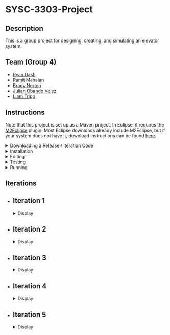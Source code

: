 # SYSC-3303-Project

## Description

This is a group project for designing, creating, and simulating an elevator system.

## Team (Group 4)

  - [Ryan Dash](https://github.com/ryandash)
  - [Ramit Mahajan](https://github.com/RamitMahajan)
  - [Brady Norton](https://github.com/Bnortron)
  - [Julian Obando Velez](https://github.com/julian-carleton)
  - [Liam Tripp](https://github.com/cyberphoria)

## Instructions

Note that this project is set up as a Maven project. In Eclipse, it requires the [M2Eclipse](https://www.eclipse.org/m2e/) plugin. Most Eclipse downloads already include M2Eclipse, but if your system does not have it, download instructions can be found [here](https://stackoverflow.com/a/13640110).

<details>
  <summary>Downloading a Release / Iteration Code</summary>

1. Choose the tag for the iteration. For example v0.1 refers to iteration 1.  
  
![Picture1](https://user-images.githubusercontent.com/71390371/152629966-a56e28e7-1c0d-4dca-a3f3-d64325755f05.png)

2. Go to the Code tab and Download Zip
  
![Picture2](https://user-images.githubusercontent.com/71390371/152629981-84ec3fa3-29d4-42db-82a5-b4ed0a5f4e82.png)

3. Unzip the folder and import the project into the IDE.
4. Proceed to step 9. of "Editing."
  
</details>

<details>
  <summary>Installation</summary>

#### Eclipse:

1. Download the ZIP file for the project. (In GitHub, found under "Code" button).
2. Extract the ZIP file. Remember where you put the extracted folder.
3. Open Eclipse. In the upper left corner, select File -> Import -> Maven -> Existing Maven Project. Click "Next" to continue.
4. [See "Import Maven Projects"] On the new popup screen, for "Root Directory," select the extracted project folder. Ignore the folder within the extracted project folder.

  <details>
  <summary>Show "Import Maven Projects"</summary>

  ![Import Maven Project](https://user-images.githubusercontent.com/61635007/161658503-5c94a77e-a862-4493-b24d-2ecfe9fbe226.png)

  </details>

5. Once the root directory is selected, in Eclipse, activate the "Advanced" dropdown. For the "Name Template" options, select [groupId].[artifactId]-[version].
6. Make sure "Resolve Workplace Projects" is checked under "Advanced."
7. Check the box where the project is. Select "Finish." The project should be added to the Project Explorer in Eclipse.
8. At this point there may be unresolved dependencies. To resolve this, in the Project Explorer, right click the project folder, or "pom.xml." From the context menu that pops up, select Maven -> Update Maven Project.
9. [See "Update Maven Project"]. A popup menu appears. Ensure the project checkbox is selected. Ensure the three checkboxes at the bottom of the popup menu are also checked.

  <details>
  <summary>Show "Update Maven Project"</summary>

  ![Update_Maven_Project](https://user-images.githubusercontent.com/61635007/161658707-fa88dcad-5d5e-4871-abc7-fd34c2e69011.png)

  </details>

10. In the popup menu, select "Finish." This downloads all dependencies from Maven automatically. They are locally stored in the directory "C:\Users\[your name]\.m2"
11. You should now be able to run the project.

</details>

<details>
  <summary>Editing</summary>

This is for importing the project and its entire branch history.

#### Eclipse:
  
1. Open Eclipse. Open the File menu and select "Import". This will open the "Import" window. From there select "Git"->"Projects from Git" as the import wizard and press Next>
2. From the next window, select "Clone URI" as the repository source and press Next>
3. Enter the URL of the git repository in this window which can be found by pressing the "Code" button and selecting the preferred connection protocol on the project's GitHub page
4. Paste the information obtained from the project page into the window. It may prefill some of the information in the window. Enter any required information
5. Due to an update in GitHub, account authentication with Eclipse via HTTPS might not work. It is not offically supported for security reasons. To overcome that error, follow the guide [here](https://stackoverflow.com/a/68802292)
6. After over coming the erorr, press Next> and it will show you the branches of the repository, do not make any changes to the default selected branches.
7. It will open the Local Destination window in which you can select the location of the folder where you want clone the repository. Press Next> 
8. In the next window, Select "Import as general project" as the wizard from import and press Next>. This will load the project
9. From the project explorer window, right click the project folder and from the popup menu, select "Configure", then "Convert to Maven Project". This will convert the project into a Maven project.

</details>

<details>
  <summary>Testing</summary>

#### In Eclipse:

1. Ensure the project is loaded as a Maven project (instructions contained in Installation if downloaded via ZIP, or in the Editing section if connected to repository via Git)
2. Locate the test directory "src/test/java" in the workspace
3. Right click on the directory and select "Run As" -> "JUnit Test". This runs all the unit tests

Tests: 
- InputFileReaderTest: tests related to reading the JSON input file
- SchedulerTest: tests related to passing data between the systems
- DirectionTest: tests the Direction enum's getDirectionByName function
- ElevatorMotorTest: tests for the proper updating of states in the elevator motor class
- ElevatorSelectionTest: tests selecting idle elevators and tests adding more requests to active elevators using the selection algorithm. ElevatorSelectionTest must be run independently of other tests as it uses multiple threads with ports to test selecting an appropriate elevator and the port are used in previous tests causing the error "Address already in use: bind" to occur
- ElevatorFaultTest: tests the fault-handling behavior of the Elevator for the faults: Doors Interrupted, Doors Stuck, Elevator Interrupted, Elevator Stuck
- RequestQueueTest: tests that the RequestQueue adds ServiceRequests to the correct list and that requests are added and removed in the correct order
- MessageTransferTest: tests that objects are encoded/decoded properly, and that DatagramPackets are transferred between DatagramSockets
- FloorTest: tests that the ArrivalSensor correctly modifies an ApproachEvent
- FloorSubsystemTest: tests that the correct Floor is selected when an ApproachEvent is received
- PresenterTest: tests that presenter updates the view with the proper values and integration with the system
- SimulationTest ensures that the entire simulation, without the GUI, runs to completion multiple times
  
</details>

<details>
  <summary>Running</summary>

<br>

#### Description

The program can be run as one program with the class Structure. The program can also be run as multiple separate programs with the classes Scheduler, ElevatorSubsystem, and FloorSubsystem.

The multiple programs can be started manually or automatically. To start it manually, run the main methods of the following classes in order: ElevatorSubsystem, FloorSubsystem and Scheduler. Running them all automatically with a single button press depends on the IDE used. See instructions below for details. 

#### Eclipse

- Set the Run Configuration to run these classes in order: ElevatorSubsystem, FloorSubsystem, and Scheduler.

#### IntelliJ

- As IntelliJ does not allow ordered run configurations, the Multirun plugin is used. 

Multirun Instructions:
1. To install Multirun, click the Setting icon in the top right corner of IntelliJ. Select plugins. 
2. Search for Multirun in the plugins list. If it does not show up, there should be an option to search aftermarket plugins which you can click. 
3. Click the install button.
4. Multirun should now be installed and ready to use.
5. The run option should now be available in IntelliJ's run configurations.

</details>

## Iterations

- ## Iteration 1

  <details>
    <summary>Display</summary>

  ### Description

  This iteration of the project implements a multi-threaded system where all active subsystems, the Elevator Subsystem, the Floor Subsystem, and the Scheduler, act as both [Consumers and Producers](https://en.wikipedia.org/wiki/Producer%E2%80%93consumer_problem). Two buffers exist to achieve this, one for message passing between Scheduler and Elevator Subsystem and another for between Floor Subsystem and Scheduler. 

  ### Contributions

  | Member | Coding | Documentation | Misc
  | ------ | ------ | ------------- | ----
  | Ryan Dash | InputFileReader, JSON files, JSON File to data structure conversion, Message Transfer Implementation and Bug Fixes | Project Requirements Summary, UML Diagram Contributions | Code Review
  | Ramit Mahajan | Data Structure abstraction for the Request Systems / Subsystems | README Editing Instructions |
  | Brady Norton | Message transfer tests, InputFileReaderTest | README Testing + Installation Instructions, UML Sequence Diagram | Code Review
  | Julian Obando Velez | Message Transfer, Bounded Buffer, Bounded Buffer Test | UML Diagram Feedback, GitHub Releases  | Code Review
  | Liam Tripp | Project Skeleton, Data Structures, InputFileReader, Direction, Message Transfer, Unit Testing | README Design, Early Design Diagrams, Design Document, Requirements Analysis | Discord Server, Google Drive, GitHub repo, Code reviews, Group lead, Instruction documents + videos 
  
  #### UML Class Diagram
  ![UML Class Diagram](https://user-images.githubusercontent.com/61635007/152667157-df45fbf8-6c48-430f-b47d-c82156e23872.png)

  #### UML Sequence Diagram

  ![UML Sequence Diagram](https://user-images.githubusercontent.com/61635007/154827908-c74e2fc4-68de-45b6-9b32-b8b85e857fe9.png)
  
  </details>

- ## Iteration 2
  <details>
    <summary>Display</summary>

  ### Description

  This iteration implements Elevator Movement and the order in which Elevators serve ServiceRequests. Note that a bug occurs when the FloorSubsystem runs out of Requests to send, as the other Runnable systems are left waiting for FloorSubsystem to send something it doesn't have. A solution could be to implement one buffer instead of two.

  <details>
    <summary>Show Long Description</summary>

  - The ElevatorSubsystem acts as an ElevatorController. It acts as intermediary between Elevators and the Scheduler. It also selects which elevator takes a request. It sends ApproachEvents and receives ElevatorRequests and ApproachEvents. 

  - A SystemEvent class was created as a parent for all messages. This is because each message has a Thread from which they originated and a Time at which they occurred.

  - The Scheduler is an intermediary between the ElevatorSubsystem and the FloorSubsystem. It can receive any type of SystemEvent.

  - The FloorSubsystem sends the ElevatorRequests obtained from the input file. It also receives ElevatorRequests back and sends ApproachEvents. All of which are sent through the scheduler.   

  - The elevator receives new requests from the elevator Subsystem to perform actions on other parts of the elevator. With the current implementation a list of requests is stored in the elevator for any type on new request. Requests that are stored in the elevator are sent to the FloorQueue, elevator motor, or handled by the elevator if they involve the elevator's status. Once a request is complete, the elevator uses the elevatorSubsystem to send information to the floorSubsystem and necessary information involving the request.

   - ApproachEvent is a SystemEvent with a true/false value indicating whether an Elevator should stop at a Floor. The ApproachEvents are passed from Elevator to FloorSubsystem each time an Elevator is about to stop at a FLoor. An ArrivalSensor in Floor confirms whether the elevator should stop. The ApproachEvent is then sent back to the Elevator, which proceeds depending on whether the ApproachEvent allows it to stop.

  - The Elevator Motor simulates movement and keeps track of the Elevator's direction and state of movement.
  
  - The FloorsQueue is the data structure used to store the floors to visit by an elevator. It uses two priority queues, one in ascending order and one in descending order for the floors to visit in the corresponding direction. Also, it has an extra queue, which temporarily saves the floors that were missed when going in a direction and swaps them to this direction queue when this queue has visited all of its floors.

  - The ElevatorSelectAlgorithm is an algorithm to select the best elevator to perform a new elevator request. The current implementation first checks for idle elevators and makes them perform requests. If all elevators are active then it will prioritize elevators based on expected completion of each elevator's queue time, the direction that the elevator is traveling, and if the new request is in between the current floor and destination floor of each elevator.
    
  - The ElevatorServiceAlgorithm is an algorithm to perform appropriate actions for each type of request that the elevator receives.
    
  </details>

  ### Contributions

  | Member | Coding | Documentation | Misc 
  | ------ | ------ | ------------- | ----
  | Ryan Dash | ElevatorSelectAlgorithm, ElevatorServiceAlgorithm | ElevatorServiceAlgorithm State Machine Diagram, UML Class Diagram, README | Code Review, Design Consultation
  | Ramit Mahajan | Arrival Sensor | UML Class Diagram, README | Code Review
  | Brady Norton | MovementState, ElevatorMotor, Elevator Properties, Elevator Movement | Elevator Movement State Machine Diagram, README| Code Review
  | Julian Obando Velez | FloorsQueue, FloorsQueueTest, ElevatorMotorTest | GitHub Release, README | Code Review
  | Liam Tripp | MovementState, ApproachEvent, SystemEvent, ApproachEvent Integration with ElevatorMovement | UML Class Diagram, Rough ElevatorMovement State Machine Diagram, README | Requirements Analysis, System Design, Delegating Tasks, Code Review
  
  #### UML Class Diagram
  ![image](https://user-images.githubusercontent.com/56605453/154828075-8269786d-84cd-4a64-8c7a-4cdaa294ca0e.png)
  
  #### UML State Machine Diagram for Service Algorithm

  ![Elevator_Service_Algorithm drawio](https://user-images.githubusercontent.com/56605453/154823993-ff5cb3f7-f500-4696-9f78-be6f628d8068.png)
  
  #### UML State Machine Diagram for Movement Algorithm

  ![Iteration_2_-_Elevator_State_Machine](https://user-images.githubusercontent.com/56605453/154823989-936bc6f0-0ebe-435c-99ae-941525b7de60.png)
  
  </details>

- ## Iteration 3
  <details>
    <summary>Display</summary>

  ### Description

  In this iteration, UDP data transfer between the systems is implemented. The simulation can now run multiple elevators.

    #### Major Changes
    - Simulation works for multiple elevators
    - Elevator Selection Algorithm: ElevatorSubsystem chooses which elevator serves a given request
    - Fixed BoundedBuffer glitch from Iteration 2, changed to UnboundedBuffer
    - Message Transfer: Use Client/Server scheme as seen in Assignments 2 and 3
    - UDP messages to transfer data
    - Add Doors class to Elevators
    - Integrated FloorsQueue with Elevator Movement Algorithm
    - More unit tests for FloorsQueue, Floors and FloorSubsystem, 
    - Finalized Elevator and ElevatorMotor properties update
    <br>
  
  <details>
    <summary>Show Long Description</summary>

    * Added serviceDirection to Elevator to distinguish between the direction the Elevator is moving (i.e. ElevatorMotor's direction) and what direction the Elevator is servicing requests in. 

    * Created Client/Server scheme similar to Assignment 2 and 3 of this class. MessageTransfer class holds DatagramSockets and a Queue of datagramPackets. 

    * The Client and IntermediateHost class each have a MessageTransfer. ElevatorSubsystem and FloorSubsystem, and Scheduler interact with the two classes each. 

    * For UDP data transfer, there are two Scheduler threads, one for sending messages from FloorSubsystem to ElevatorSubsytem, and another for vice-versa. Both FloorSubsystem and ElevatorSubsystem are still threads. Elevators are also threads.
    
    * The Client systems either request data or send data. FloorSubsystem's client requests and receives data from ElevatorToFloorHost. It sends data to FloorToElevatorHost. ElevatorSubystem requests and receives data from FloorToElevatorHost. It sends data to ElevatorToFloorHost.

    * To see output in the console, or to see how many times the elevator moves, search "moved"
    
    * MessageTransfer is the class that wraps the methods to handle packets for UDP communication, such as sending, receiving, queueing, decoding/encoding and printing the results of each message transfer.  
    
    * To solve the deadlock issues from Iteration 2, sending and receiving with the BoundedBuffer was changed from a busy-waiting scheme to an infinite loop checking a conditional statement. Although this prevents deadlock and allows the program to run successfully, it also causes considerable lag. 

    * To fix size issues with BoundedBuffer, an unbounded list was implemented - ConcurrentLinkedDeque, essentially an UnboundedBuffer.
  
    * Added ElevatorMonitor to Scheduler to allow the scheduler to quickly access all elevator data. An ElevatorMonitor is stored for each elevator in the scheduler.
  
    * Each Elevator monitor is updated by the elevator subsystem after a request that changes the properties and contents of the elevator has completed.
         
  </details>

  ### Contributions

  | Member | Coding | Documentation | Misc 
  | ------ | ------ | ------------- | ----
  | Ryan Dash | Elevator Seletion Algorithm. Client, FloorSubsystem, ElevatorSubsystem Implementation. ElevatorSelectionTest | Diagram Review | Code review
  | Ramit Mahajan | Integrating Doors class | UML Diagram, README | Code review
  | Brady Norton | Elevator Movement Algorithm, Elevator Movement Properties Modification, Integrating Floors Queue into Movement, Movement Tests | Movement Design | Code review
  | Julian Obando Velez | Message Encoding/Decoding, Client for UDP, JUnit testing | Diagram Review | TA contact, Code review
  | Liam Tripp | Elevator Movement + FloorsQueue updates and Integration, Message passing bug fix, UnboundedBuffer, ApproachEvent Integration, MessageTransfer, Client-Host outline, Scheduler-Host Integrationm, FloorTest, RequestQueueTest | Design, Work Breakdown Structure, Dependency Diagram, UML Sequence Diagram, UML CLass Diagram | Code review

  ### Diagrams
   
  #### UML Class Diagram
  ![image](https://user-images.githubusercontent.com/61635007/158045772-5fb02a0e-ba15-4c39-bc07-6cc19efa0b91.png)
 
  #### Sequence Diagram: UDP DataTransfer of Data from FloorSubsystem to ElevatorSubsystem

  ![Iteration_3_DataTransferFloorToElevator_Sequence](https://user-images.githubusercontent.com/61635007/158044089-0322f422-9c0a-46de-a1d9-f903cd41e765.png)

  </details>

- ## Iteration 4
  <details>
    <summary>Display</summary>

  ### Description

  In this iteration, fault detecting and handling is implemented. The simulation now shows faults for elevators.

  #### Major Changes
  - Added configuration files to automate running multiple main methods with a single button in Intellij
  - Introduced Fault Handling for Elevator
  - Removed BoundedBuffer, BoundedBufferTest
  - Fixed elevator selection algorithm to meet requirements
  <br>

  <details>
    <summary>Show Long Description</summary>
    <br>
  
    * Faults: There are four different types of Faults. It is assumed only one can occur at a time. All are hard faults except DOORS_INTERRUPTED, which is a soft fault. For the hard faults, the Elevator shuts down. For the soft faults, the Elevator is corrected so that it may continue. It is assumed that opening the doors is uninterruptable and that Doors may only be opened or closed when the Elevator is stopped.There is no fault handling for when a packet is lost, as that was not in the Iteration requirements itself. 
      - ELEVATOR_STUCK occurs when an Elevator gets stuck between Floors (when Moving) or gets stuck at a Floor (when stopped). 
      - ARRIVAL_SENSOR_FAIL occurs when the ArrivalSensor at a Floor fails to return an ApproachEvent to Scheduler before Elevator's movement timer has expired.
      - DOORS_STUCK occurs when the Doors malfunction while opening or closing.
      - DOORS_INTERRUPTED occurs when the Doors are interrupted while closing. 
    * Faults are tested using the ElevatorFaultTest file.
    * Added multirun configuration as well as FloorSubsystem, ElevatorSubsystem, and Scheduler configurations to allow multiple main methods to be run at once without needing to run each main method one at a time. This allows for fast testing in Intellij. This is not required to run multiple main methods in Eclipse as Eclipse already has this functionality built in.
    * Moved Elevator Selection to Scheduler and reworked IntermediateHost to allow for selection of elevators to work properly
    * Note that there is currently an unhandled case where an Elevator is at floor 1 and moving to floor 3. If it receives an request to move to floor 2 just before it is about to pass floor 2, it might not have enough time to stop or send and receive an approachEvent. This problem has yet to be dealt with.
  </details>

  ### Contributions

  | Member | Coding | Documentation | Misc 
  | ------ | ------ | ------------- | ----
  | Ryan Dash | Moved elevator selection to Scheduler, Reworked IntermediateHost for Elevator Selection, Improved Elevator Monitors | Updating README | Code Review
  | Ramit Mahajan | Doors Upgrade, Doors State Changes in Elevator | UML Class Diagram | Code Review 
  | Brady Norton | ArrivalSensor Integration, ApproachEvent Changes | README Contribution | Code Review, Some Fault Type Ideas
  | Julian Obando Velez | | Timing Diagrams | Code Review
  | Liam Tripp | ElevatorFaultTest, Fault enum, Elevator Faults, Elevator Movement Tests, changed RequestQueue from PriorityQueue to TreeSet, Improved Console Output Statements, Movement bug fixes | Work Breakdown Structure, Updated Movement State Machine Diagram, Updating README | Code Review

  ### Diagrams

  #### UML Class Diagram

  ![UMLClassDiagram](https://user-images.githubusercontent.com/61635007/160321686-72ed3f7e-c35d-4d6e-a65b-0a8bcfc80e01.png)

  #### UML State Machine Diagram
  - Elevator Movement (With Faults)
  ![ElevatorMovement](https://user-images.githubusercontent.com/61635007/160426651-d9931d82-27a4-408d-95ab-5f08ccd2b4c3.png)
  
  #### Timing Diagrams

  - Arrival Sensor Fault
  ![ArrivalSensorFault](https://user-images.githubusercontent.com/71390371/160315145-06c438b2-cb96-4d46-9060-d0d52dbae82b.PNG)

  - Elevator Stuck Fault
  ![ElevatorStuckFault](https://user-images.githubusercontent.com/71390371/160318124-d13e65a2-c7a1-47b4-abfb-22ea892e0bb2.PNG)
  
  - Door Stuck Fault
  ![DoorFault](https://user-images.githubusercontent.com/71390371/160315213-693b2eb4-a16a-410b-8327-489baa8ecb12.PNG)

  </details>

- ## Iteration 5
  <details>
    <summary>Display</summary>

  ### Description

  In this iteration, a GUI was implemented to display Elevator information in real time. Measurements were also done to determine the peformance of the Scheduler. Methods to initialize and terminate the system were also added. Iteration and general requirements not met in previous iterations were addressed. 

  <details>
    <summary>Show Long Description</summary>
    <br>
    
    * GUI Design Pattern: The design pattern that was selected is the [Model-Presenter-View](https://en.wikipedia.org/wiki/Model%E2%80%93view%E2%80%93presenter) pattern, with the Scheduler for FloorSubsystemToElevatorSubsystem acting as the Model. The Presenter is static in Scheduler, so it's shared by both. ElevatorView is the Panel for displaying each elevator while ElevatorViewContainer contains all the ElevatorViews. Presenter updates an ElevatorView when it's passed an ElevatorMonitor from Scheduler.
    <br>
    
    ![GUI](https://user-images.githubusercontent.com/61635007/163075152-23db6387-42a7-49d9-8973-f9499136c20e.png)    

    * Changes to faults: As seen above, the window for the Fault buttons are separate from the Elevator window. This is because there was not enough time to add the buttons directly to each ElevatorView. There were also concerns about data concurrency between the ElevatorView and Elevator if it the buttons were in the ElevatorView. Instead, the Fault window is created in the ElevatorSubsystem.
   The two door faults were reduced to one, as seen below. Soft faults are handled by acknowledging of the fault in the system and clearing it, so that the system can continue its operation. Hard faults are handled by shutting down the elevator altogether and emptying out its requests queue.

      - ELEVATOR_STUCK: hard fault that occurs when an Elevator gets stuck between Floors (when Moving) or gets stuck at a Floor (when stopped). Triggered by pressing an "Elevator Stuck" button in the GUI.
      - ARRIVAL_SENSOR_FAIL: hard fault taht occurs when the ArrivalSensor at a Floor fails to return an ApproachEvent to Scheduler before Elevator's movement timer has expired.
      - DOORS_STUCK: soft fault that occurs when the Doors malfunction while opening or closing. Triggered by pushing a "Door Stuck" button in the GUI.

    * Simulation Initialization and Termination: The simulation is initialized using information contained in the Structure class. ElevatorSubsystem and FloorSubsystem are initialized and wait for the Scheduler to pass them a Structure. The Structure is initialized in Scheduler's main method. Each of the two Scheduler threads, one for passing information between ElevatorSubsystem and FloorSubsystem, the other vice-versa, pass Structure to FloorSubsystem and ElevatorSubsystem, respectively. Introduced conditions to terminate the Threads of the Simulation. This was done with a SystemStatus class for Scheduler, ElevatorSubsystem, FloorSubsystem, and each of the Elevators. The termination condition of the threads are when SystemStatus.activated() is false, except for Scheduler, which requires both Scheduler Threads to be inactive. A Scheduler's termination is achieved by its Timer expiring. Each Scheduler sends a termination message to the the System it communicates with and then terminates itself. The systems are then terminated by receiving the message, which indicates to the SystemStatus that the class' thread should end.
    
  </details>

  ### Contributions

  | Member | Coding | Documentation | Misc 
  | ------ | ------ | ------------- | ----
  | Ryan Dash | | | Brainstorming, Code Review
  | Ramit Mahajan |Updated FloorsQueue and client class | UML Diagram| Code Review
  | Brady Norton | Updating ElevatorMonitor Properties, Added Current Request to GUI, (Unfinished) ArrivalSensor integration testing, Fixing FloorSubsystem and Floor tests | README | Code Review
  | Julian Obando Velez | Fault Injection GUI, Fault Handling, Implemented Performance Instrumentation | Final Project Presentation, Video Recording, Performance Testing README, Faults README | Scheduler Performance Testing and Measurements, Brainstorming, Code Review
  | Liam Tripp | Presenter, ElevatorView, ElevatorViewContainer, RequestQueue with ServiceRequests, System Initialization and Termination, SimulationTest, Refactor Elevator, Refactor Scheduler | Iteration 5 Requirements Analysis and Work Breakdown Structure, System Design README Installation instructions, README, Final Project Presentation, Reflection | Brainstorming, Code Review
  
  ### Diagrams

  #### UML Class Diagram


  #### UML State Machine Diagram
  - Elevator Movement (With faults)
  ![Elevator Movement](https://user-images.githubusercontent.com/61635007/163073011-82bdddf8-4c09-477f-abd6-da9f8a81f000.png)


  <details>
    <summary>Reflection</summary>
    
    This project is mostly a success as it meets most of the requirements. 

    ### Successes
    The README design is excellent. The UML Class Diagram is the most complete diagram in the project. Virtually all methods and classes have Javadocs and have consitent formatting.

    ### Areas for Improvement

    #### Design
    The requirements could be better met by having the RequestQueue in the Scheduler. This would allow Scheduler to have more awareness Elevator's current and future state. It would also solve the data concurrency problem between Elevator and ElevatorView. A state machine pattern for the Elevator was not implemented due to not enough people working on the design. More contributions from team members during the design phase of the project could have helped alleviate pressure during system design. There were also bugs left in the code as seen in #43 that were not addressed in time for iteration submissions. Completing the project at least a day before the deadline would helped solve that. 

    #### Team

    A consistent problem throughout the project was team members not completing coding work until the day of the deadline. This could be solved by members being proactive and engaged with the project instead of passive, or by more deadlines being set. The deadlines would require more involvement from the team during the design phase. Proactive members would allow for ongoing development and issues to be addressed earlier rather than later. 

    There was also a problem where the most proactive members did most of the work while passive members did work close to the iteration submission dates. This was often due to there not being enough set deadlines. The person who did the most Requirements Analysis was also tasked with assigning work to team members. This often resulted in burnout, work not being assigned, and iteration requirements not being met. There was an attempt to solve this by creating starting from Iteration 2, as seen in #54, #75, #105, and #151. Most of the work to be done for the project was laid out in these documents. However, it did not result in work being done earlier. Deadlines were still not created because it was assumed the existence of the WBS would result in team members being more proactive. This mostly false, as passive members remained passive. The biggest difference was that the work-to-do was clearer.

  </details>
  
  <details>
    <summary>Performance Testing</summary>

    #### Testing Description
    The performance of the system is measured based on the time that the scheduler takes to handle all the requests that it receives from the input file. This was implemented by saving the start time and end time, and then comparing them to each other. The start time is measured as soon as the scheduler system is started, while the end time is recorded when the scheduler handles the last request. 

    However, knowing the last request is not trivial, so it was necessary to implement an inactivity timer. This timer checks for inactivity in the scheduler to determine when it has finished. Every time the scheduler does work it resets the timer, however, if the timer reaches a time out time it assumes that the scheduler is finished and records this time as the end time. Finally, the total performance time is calculated by subtracting the start time and timeout time from the end time.     

    Elapsed time=end time-start time-timeout

    #### Where were the measuring instruments placed?

    - Start time: Measured just before the system goes live. 
    - End time: Measured as soon as the timer goes off.
    - Reset: Every time the scheduler finishes a task. 

    #### Measurements

    The system was measured using two of these timers, one timer per thread communicating with the elevator subsystem and floor subsystem. The longer measurement is used for calculations since this is the one that reflects the actual last activity of the scheduler. And the system was not inputted with fault during these measurements.

    Also, the measurements were taken for the inputs of: 

    1. 2000 ms time between floors 
    1. 500 ms time to open or close doors
    1. Four elevators
    1. 20 floors

    #### Calculations:

    The calculations were made using Excel MS. 

    - Mean was calculated using =AVERAGE() function
    - Standard Deviation was calculated using =STDEV.S()
    - Confidential interval value for 95% was calculated using the formula: 

          mean±(std.deviation*z_(95%))/(√(# samples)),   where  z_(95%) = 1.96 (constant value)     
    - Time to process a request = Total elapsed time / 17 requests 

    #### Measurements

    |Trial #|Elapsed Time msecs|
    | :- | :- |
    |1|82216|
    |2|82212|
    |3|82217|
    |4|82208|
    |5|82226|
    |6|82242|
    |7|82215|
    |8|82221|
    |9|82237|
    |10|82231|
    |11|82219|
    |12|82254|

    #### Results

    |Mean|82225|
    | :- | -: |
    |Std. Deviation|14|
    |Interval Value (95%)|8|

    - The total time it takes to process all request is (82225 +- 8) ms, with 95% confidence.
    - The time it takes to process a request is (4836 +- 0.47) ms, with 95% confidence.
  
  </details>
</details>
